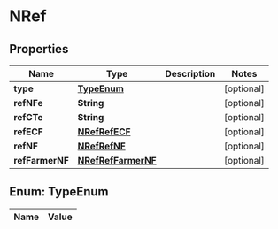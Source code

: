 
# NRef

## Properties
Name | Type | Description | Notes
------------ | ------------- | ------------- | -------------
**type** | [**TypeEnum**](#TypeEnum) |  |  [optional]
**refNFe** | **String** |  |  [optional]
**refCTe** | **String** |  |  [optional]
**refECF** | [**NRefRefECF**](NRefRefECF.md) |  |  [optional]
**refNF** | [**NRefRefNF**](NRefRefNF.md) |  |  [optional]
**refFarmerNF** | [**NRefRefFarmerNF**](NRefRefFarmerNF.md) |  |  [optional]


<a name="TypeEnum"></a>
## Enum: TypeEnum
Name | Value
---- | -----



